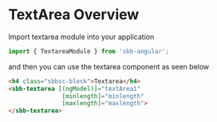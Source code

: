 # TextArea Overview

Import textarea module into your application

```ts
import { TextareaModule } from 'sbb-angular';
```
and then you can use the textarea component as seen below

```html
<h4 class="sbbsc-block">Textarea</h4>
<sbb-textarea [(ngModel)]="textArea1" 
               [minlength]="minlength" 
               [maxlength]="maxlength">
</sbb-textarea>

```
